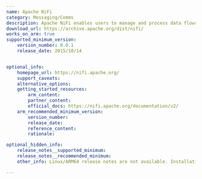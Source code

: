 ```yaml
---
name: Apache NiFi
category: Messaging/Comms
description: Apache NiFi enables users to manage and process data flows across systems applications and devices using an open-source data integration tool.
download_url: https://archive.apache.org/dist/nifi/
works_on_arm: true
supported_minimum_version:
    version_number: 0.0.1
    release_date: 2015/10/14


optional_info:
    homepage_url: https://nifi.apache.org/
    support_caveats:
    alternative_options:
    getting_started_resources:
        arm_content:
        partner_content:
        official_docs: https://nifi.apache.org/documentation/v2/
    arm_recommended_minimum_version:
        version_number:
        release_date:
        reference_content:
        rationale:

optional_hidden_info:
    release_notes__supported_minimum:
    release_notes__recommended_minimum:
    other_info: Linux/ARM64 release notes are not available. Installation and testing were done using platform-independent binaries.

---
```

